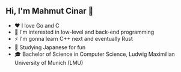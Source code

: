 ## Hi, I'm Mahmut Cinar 👋
 - ❤️ I love Go and C
 - 🔨 I'm interested in low-level and back-end programming
 - ⚡ I'm gonna learn C++ next and eventually Rust
 - 👹 Studying Japanese for fun
 - 🎓 Bachelor of Science in Computer Science, Ludwig Maximilian University of Munich (LMU)
<!--
**Muto1907/Muto1907** is a ✨ _special_ ✨ repository because its `README.md` (this file) appears on your GitHub profile.

Here are some ideas to get you started:

- 🔭 I’m currently working on ...
- 🌱 I’m currently learning ...
- 👯 I’m looking to collaborate on ...
- 🤔 I’m looking for help with ...
- 💬 Ask me about ...
- 📫 How to reach me: ...
- 😄 Pronouns: ...
- ⚡ Fun fact: ...
-->
